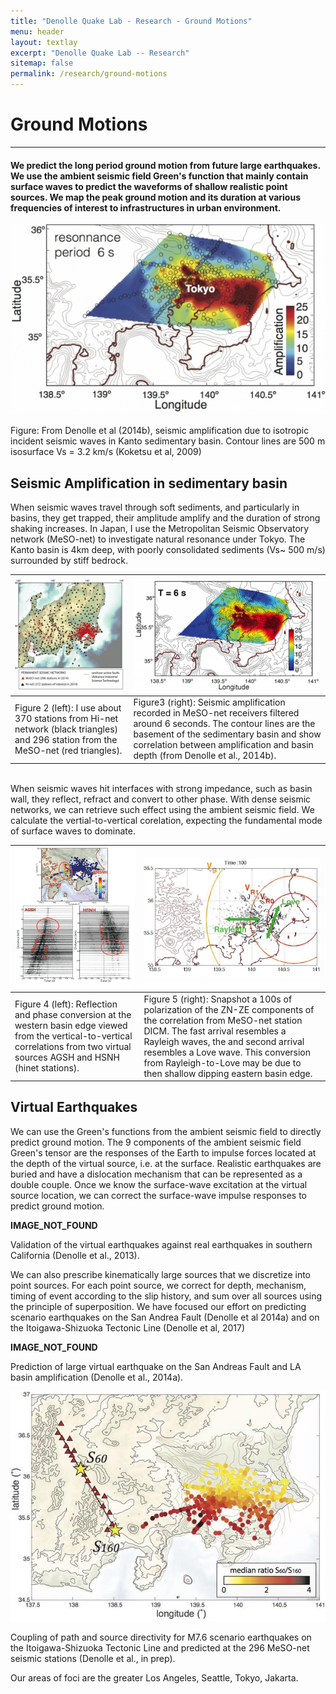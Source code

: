 ```yaml
---
title: "Denolle Quake Lab - Research - Ground Motions"
menu: header
layout: textlay
excerpt: "Denolle Quake Lab -- Research"
sitemap: false
permalink: /research/ground-motions
---
```


# Ground Motions
---
#### We predict the long period ground motion from future large earthquakes.  We use the ambient seismic field Green's function that mainly contain surface waves to predict the waveforms of shallow realistic point sources. We map the peak ground motion and its duration at various frequencies of interest to infrastructures in urban environment.

![Caption TODO](/images/researchpic/groundmotion1.jpg)

Figure: From Denolle et al (2014b), seismic amplification due to isotropic incident seismic waves in Kanto sedimentary basin. Contour lines are 500 m isosurface Vs = 3.2 km/s (Koketsu et al, 2009)

 

## Seismic Amplification in sedimentary basin
When seismic waves travel through soft sediments, and particularly in basins, they get trapped, their amplitude amplify and the duration of strong shaking increases. In Japan, I use the Metropolitan Seismic Observatory network (MeSO-net) to investigate natural resonance under Tokyo. The Kanto basin is 4km deep, with poorly consolidated sediments (Vs~ 500 m/s) surrounded by stiff bedrock.

 

![Caption TODO](/images/researchpic/groundmotion2.jpg)  |  ![Caption TODO](/images/researchpic/groundmotion3.jpg)
:-------------------------|:-------------------------
Figure 2 (left): I use about 370 stations from Hi-net network (black triangles) and 296 station from the MeSO-net (red triangles).             |  Figure3 (right): Seismic amplification recorded in MeSO-net receivers filtered around 6 seconds. The contour lines are the basement of the sedimentary basin and show correlation between amplification and basin depth (from Denolle et al., 2014b).  
	
<br>
When seismic waves hit interfaces with strong impedance, such as basin wall, they reflect, refract and convert to other phase. With dense seismic networks, we can retrieve such effect using the ambient seismic field. We calculate the vertial-to-vertical corelation, expecting the fundamental mode of surface waves to dominate.

        

![Caption TODO](/images/researchpic/groundmotion4.jpg)  |  ![Caption TODO](/images/researchpic/groundmotion5.jpg)
:-------------------------|:-------------------------
Figure 4 (left): Reflection and phase conversion at the western basin edge viewed from the vertical-to-vertical correlations from two virtual sources AGSH and HSNH (hinet stations). | Figure 5 (right): Snapshot a 100s of polarization of the ZN-ZE components of the correlation from MeSO-net station DICM. The fast arrival resembles a Rayleigh waves, the and second arrival resembles a Love wave. This conversion from Rayleigh-to-Love may be due to then shallow dipping eastern basin edge.

 
 

## Virtual Earthquakes
We can use the Green's functions from the ambient seismic field to directly predict ground motion. The 9 components of the ambient seismic field Green's tensor are the responses of the Earth to impulse forces located at the depth of the virtual source, i.e. at the surface. Realistic earthquakes are buried and have a dislocation mechanism that can be represented as a double couple. Once we know the surface-wave excitation at the virtual source location, we can correct the surface-wave impulse responses to predict ground motion.

 

**IMAGE_NOT_FOUND**

Validation of the virtual earthquakes against real earthquakes in southern California (Denolle et al., 2013).

 We can also prescribe kinematically large sources that we discretize into point sources. For each point source, we correct for depth, mechanism, timing of event according to the slip history, and sum over all sources using the principle of superposition. We have focused our effort on predicting scenario earthquakes on the San Andrea Fault (Denolle et al 2014a) and on the Itoigawa-Shizuoka Tectonic Line (Denolle et al, 2017)

**IMAGE_NOT_FOUND**

Prediction of large virtual earthquake on the San Andreas Fault and LA basin amplification (Denolle et al., 2014a).

 

 


![Caption TODO](/images/researchpic/groundmotion8.jpg)

Coupling of path and source directivity for M7.6 scenario earthquakes on the Itoigawa-Shizuoka Tectonic Line and predicted at the 296 MeSO-net seismic stations (Denolle et al., in prep).

 

 Our areas of foci are the greater Los Angeles, Seattle, Tokyo, Jakarta.